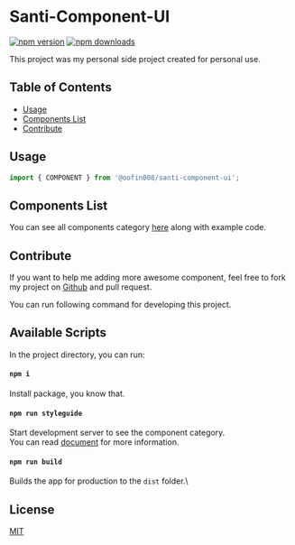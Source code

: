 # Santi-Component-UI

[![npm version](https://img.shields.io/npm/v/@oofin008/santi_component_ui.svg?style=flat-square)](https://www.npmjs.com/package/@oofin008/santi_component_ui)
[![npm downloads](https://img.shields.io/npm/dm/@oofin008/santi_component_ui.svg?style=flat-square)](https://npm-stat.com/charts.html?package=@oofin008/santi_component_ui)

This project was my personal side project created for personal use.

## Table of Contents

- [Usage](#usage)
- [Components List](#components-list)
- [Contribute](#contribute)

## Usage

```js
import { COMPONENT } from '@oofin008/santi-component-ui';
```

## Components List
You can see all components category [here](https://santi-component-ui.web.app/) along with example code.
## Contribute

If you want to help me adding more awesome component, feel free to fork my project on [Github](https://github.com/oofin008/santi_component_ui) and pull request.

You can run following command for developing this project.

## Available Scripts

In the project directory, you can run: 
#### `npm i`
Install package, you know that.

#### `npm run styleguide`

Start development server to see the component category.\
You can read [document](https://styled-components.com/docs) for more information.

#### `npm run build`

Builds the app for production to the `dist` folder.\

## License

[MIT](LICENSE)
